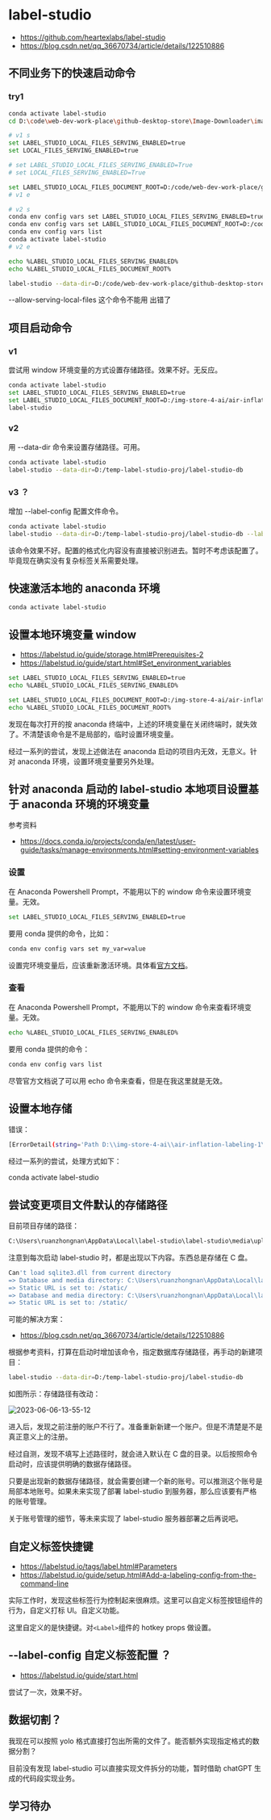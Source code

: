 # label-studio

- https://github.com/heartexlabs/label-studio
- https://blog.csdn.net/qq_36670734/article/details/122510886

## 不同业务下的快速启动命令

### try1

```bash
conda activate label-studio
cd D:\code\web-dev-work-place\github-desktop-store\Image-Downloader\images\person-drop-litter\try-1

# v1 s
set LABEL_STUDIO_LOCAL_FILES_SERVING_ENABLED=true
set LOCAL_FILES_SERVING_ENABLED=true

# set LABEL_STUDIO_LOCAL_FILES_SERVING_ENABLED=True
# set LOCAL_FILES_SERVING_ENABLED=True

set LABEL_STUDIO_LOCAL_FILES_DOCUMENT_ROOT=D:/code/web-dev-work-place/github-desktop-store/Image-Downloader/images/person-drop-litter/try-1
# v1 e

# v2 s
conda env config vars set LABEL_STUDIO_LOCAL_FILES_SERVING_ENABLED=true
conda env config vars set LABEL_STUDIO_LOCAL_FILES_DOCUMENT_ROOT=D:/code/web-dev-work-place/github-desktop-store/Image-Downloader/images/person-drop-litter/try-1
conda env config vars list
conda activate label-studio
# v2 e

echo %LABEL_STUDIO_LOCAL_FILES_SERVING_ENABLED%
echo %LABEL_STUDIO_LOCAL_FILES_DOCUMENT_ROOT%

label-studio --data-dir=D:/code/web-dev-work-place/github-desktop-store/Image-Downloader/images/person-drop-litter/try-1/label-studio-temp-proj --username=root@root.com --password=root@root.com
```

--allow-serving-local-files 这个命令不能用 出错了

## 项目启动命令

### v1

尝试用 window 环境变量的方式设置存储路径。效果不好。无反应。

```bash
conda activate label-studio
set LABEL_STUDIO_LOCAL_FILES_SERVING_ENABLED=true
set LABEL_STUDIO_LOCAL_FILES_DOCUMENT_ROOT=D:/img-store-4-ai/air-inflation-labeling-1
label-studio
```

### v2

用 --data-dir 命令来设置存储路径。可用。

```bash
conda activate label-studio
label-studio --data-dir=D:/temp-label-studio-proj/label-studio-db
```

### v3 ？

增加 --label-config 配置文件命令。

```bash
conda activate label-studio
label-studio --data-dir=D:/temp-label-studio-proj/label-studio-db --label-config=D:/temp-label-studio-proj/label-studio-db/config.xml
```

该命令效果不好。配置的格式化内容没有直接被识别进去。暂时不考虑该配置了。毕竟现在确实没有复杂标签关系需要处理。

## 快速激活本地的 anaconda 环境

```bash
conda activate label-studio
```

## 设置本地环境变量 window

- https://labelstud.io/guide/storage.html#Prerequisites-2
- https://labelstud.io/guide/start.html#Set_environment_variables

```bash
set LABEL_STUDIO_LOCAL_FILES_SERVING_ENABLED=true
echo %LABEL_STUDIO_LOCAL_FILES_SERVING_ENABLED%

set LABEL_STUDIO_LOCAL_FILES_DOCUMENT_ROOT=D:/img-store-4-ai/air-inflation-labeling-1/images
echo %LABEL_STUDIO_LOCAL_FILES_DOCUMENT_ROOT%
```

发现在每次打开的按 anaconda 终端中，上述的环境变量在关闭终端时，就失效了。不清楚该命令是不是局部的，临时设置环境变量。

经过一系列的尝试，发现上述做法在 anaconda 启动的项目内无效，无意义。针对 anaconda 环境，设置环境变量要另外处理。

## 针对 anaconda 启动的 label-studio 本地项目设置基于 anaconda 环境的环境变量

参考资料

- https://docs.conda.io/projects/conda/en/latest/user-guide/tasks/manage-environments.html#setting-environment-variables

### 设置

在 Anaconda Powershell Prompt，不能用以下的 window 命令来设置环境变量。无效。

```bash
set LABEL_STUDIO_LOCAL_FILES_SERVING_ENABLED=true
```

要用 conda 提供的命令，比如：

```bash
conda env config vars set my_var=value
```

设置完环境变量后，应该重新激活环境。具体看[官方文档](https://docs.conda.io/projects/conda/en/latest/user-guide/tasks/manage-environments.html#setting-environment-variables)。

### 查看

在 Anaconda Powershell Prompt，不能用以下的 window 命令来查看环境变量。无效。

```bash
echo %LABEL_STUDIO_LOCAL_FILES_SERVING_ENABLED%
```

要用 conda 提供的命令：

```bash
conda env config vars list
```

尽管官方文档说了可以用 echo 命令来查看，但是在我这里就是无效。

## 设置本地存储

错误：

```bash
[ErrorDetail(string='Path D:\\img-store-4-ai\\air-inflation-labeling-1\\images must start with LOCAL_FILES_DOCUMENT_ROOT=C:\\ and must be a child, e.g.: C:\\abc', code='invalid')]
```

经过一系列的尝试，处理方式如下：

conda activate label-studio

## 尝试变更项目文件默认的存储路径

目前项目存储的路径：

```bash
C:\Users\ruanzhongnan\AppData\Local\label-studio\label-studio\media\upload\1
```

注意到每次启动 label-studio 时，都是出现以下内容。东西总是存储在 C 盘。

```bash
Can't load sqlite3.dll from current directory
=> Database and media directory: C:\Users\ruanzhongnan\AppData\Local\label-studio\label-studio
=> Static URL is set to: /static/
=> Database and media directory: C:\Users\ruanzhongnan\AppData\Local\label-studio\label-studio
=> Static URL is set to: /static/
```

可能的解决方案：

- https://blog.csdn.net/qq_36670734/article/details/122510886

根据参考资料，打算在启动时增加该命令，指定数据库存储路径，再手动的新建项目：

```bash
label-studio --data-dir=D:/temp-label-studio-proj/label-studio-db
```

如图所示：存储路径有改动：

![2023-06-06-13-55-12](https://cdn.jsdelivr.net/gh/RuanZhongNan/img-store/img/2023-06-06-13-55-12.png)

进入后，发现之前注册的账户不行了。准备重新新建一个账户。但是不清楚是不是真正意义上的注册。

经过自测，发现不填写上述路径时，就会进入默认在 C 盘的目录。以后按照命令启动时，应该提供明确的数据存储路径。

只要是出现新的数据存储路径，就会需要创建一个新的账号。可以推测这个账号是局部本地账号。如果未来实现了部署 label-studio 到服务器，那么应该要有严格的账号管理。

关于账号管理的细节，等未来实现了 label-studio 服务器部署之后再说吧。

## 自定义标签快捷键

- https://labelstud.io/tags/label.html#Parameters
- https://labelstud.io/guide/setup.html#Add-a-labeling-config-from-the-command-line

实际工作时，发现这些标签行为控制起来很麻烦。这里可以自定义标签按钮组件的行为，自定义打标 UI。自定义功能。

这里自定义的是快捷键。对`<Label>`组件的 hotkey props 做设置。

## --label-config 自定义标签配置 ？

- https://labelstud.io/guide/start.html

尝试了一次，效果不好。

## 数据切割？

我现在可以按照 yolo 格式直接打包出所需的文件了。能否额外实现指定格式的数据分割？

目前没有发现 label-studio 可以直接实现文件拆分的功能，暂时借助 chatGPT 生成的代码段实现业务。

## 学习待办
